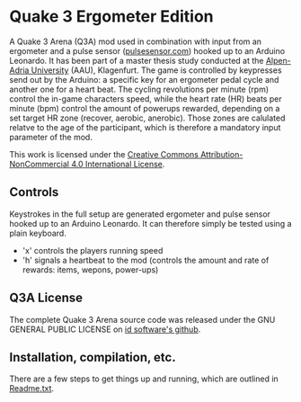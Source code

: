 # Quake 3 Ergometer Edition
A Quake 3 Arena (Q3A) mod used in combination with input from an ergometer and a pulse sensor ([pulsesensor.com](http://pulsesensor.com/)) hooked up to an Arduino Leonardo. It has been part of a master thesis study conducted at the [Alpen-Adria University](https://www.aau.at/) (AAU), Klagenfurt. The game is controlled by keypresses send out by the Arduino: a specific key for an ergometer pedal cycle and another one for a heart beat. The cycling revolutions per minute (rpm) control the in-game characters speed, while the heart rate (HR) beats per minute (bpm) control the amount of powerups rewarded, depending on a set target HR zone (recover, aerobic, anerobic). Those zones are calulated relatve to the age of the participant, which is therefore a mandatory input parameter of the mod. 

This work is licensed under the [Creative Commons Attribution-NonCommercial 4.0 International License](http://creativecommons.org/licenses/by-nc/4.0/).

## Controls
Keystrokes in the full setup are generated ergometer and pulse sensor hooked up to an Arduino Leonardo. It can therefore simply be tested using a plain keyboard.

* 'x' controls the players running speed
* 'h' signals a heartbeat to the mod (controls the amount and rate of rewards: items, wepons, power-ups)

## Q3A License
The complete Quake 3 Arena source code was released under the GNU GENERAL PUBLIC LICENSE on [id software's github](https://github.com/id-Software/Quake-III-Arena).

## Installation, compilation, etc.
There are a few steps to get things up and running, which are outlined in [Readme.txt](https://github.com/amplejoe/Q3AErgo/blob/master/Readme.txt).
